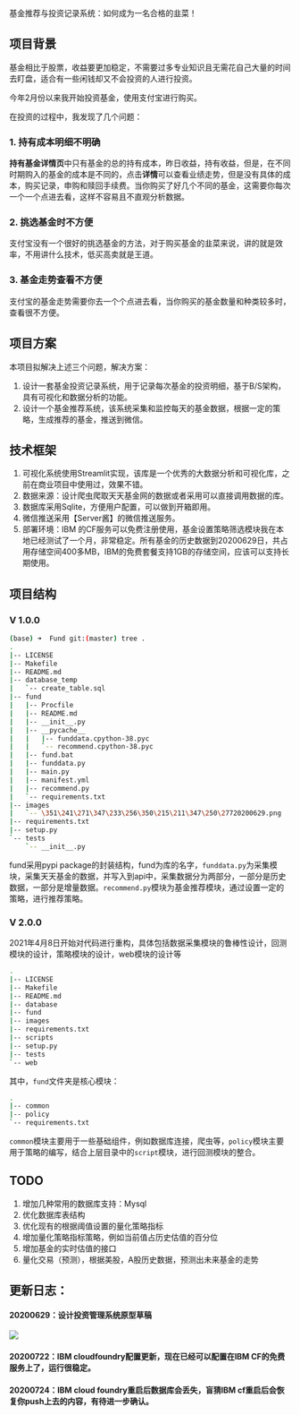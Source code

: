 基金推荐与投资记录系统：如何成为一名合格的韭菜！

## 项目背景

基金相比于股票，收益要更加稳定，不需要过多专业知识且无需花自己大量的时间去盯盘，适合有一些闲钱却又不会投资的人进行投资。

今年2月份以来我开始投资基金，使用支付宝进行购买。

在投资的过程中，我发现了几个问题：

### 1. 持有成本明细不明确

**持有基金详情页**中只有基金的总的持有成本，昨日收益，持有收益，但是，在不同时期购入的基金的成本是不同的，点击**详情**可以查看业绩走势，但是没有具体的成本，购买记录，申购和赎回手续费。当你购买了好几个不同的基金，这需要你每次一个一个点进去看，这样不容易且不直观分析数据。

### 2. 挑选基金时不方便

支付宝没有一个很好的挑选基金的方法，对于购买基金的韭菜来说，讲的就是效率，不用讲什么技术，低买高卖就是王道。

### 3. 基金走势查看不方便

支付宝的基金走势需要你去一个个点进去看，当你购买的基金数量和种类较多时，查看很不方便。

## 项目方案

本项目拟解决上述三个问题，解决方案：

1. 设计一套基金投资记录系统，用于记录每次基金的投资明细，基于B/S架构，具有可视化和数据分析的功能。
2. 设计一个基金推荐系统，该系统采集和监控每天的基金数据，根据一定的策略，生成推荐的基金，推送到微信。

## 技术框架

1. 可视化系统使用Streamlit实现，该库是一个优秀的大数据分析和可视化库，之前在商业项目中使用过，效果不错。
2. 数据来源：设计爬虫爬取天天基金网的数据或者采用可以直接调用数据的库。
3. 数据库采用Sqlite，方便用户配置，可以做到开箱即用。
4. 微信推送采用【Server酱】的微信推送服务。
5. 部署环境：IBM 的CF服务可以免费注册使用，基金设置策略筛选模块我在本地已经测试了一个月，非常稳定。所有基金的历史数据到20200629日，共占用存储空间400多MB，IBM的免费套餐支持1GB的存储空间，应该可以支持长期使用。

## 项目结构
### V 1.0.0
```bash
(base) ➜  Fund git:(master) tree .
.
|-- LICENSE
|-- Makefile
|-- README.md
|-- database_temp
|   `-- create_table.sql
|-- fund
|   |-- Procfile
|   |-- README.md
|   |-- __init__.py
|   |-- __pycache__
|   |   |-- funddata.cpython-38.pyc
|   |   `-- recommend.cpython-38.pyc
|   |-- fund.bat
|   |-- funddata.py
|   |-- main.py
|   |-- manifest.yml
|   |-- recommend.py
|   `-- requirements.txt
|-- images
|   `-- \351\241\271\347\233\256\350\215\211\347\250\27720200629.png
|-- requirements.txt
|-- setup.py
`-- tests
    `-- __init__.py
```
fund采用pypi package的封装结构，fund为库的名字，`funddata.py`为采集模块，采集天天基金的数据，并写入到api中，采集数据分为两部分，一部分是历史数据，一部分是增量数据。`recommend.py`模块为基金推荐模块，通过设置一定的策略，进行推荐策略。

### V 2.0.0
2021年4月8日开始对代码进行重构，具体包括数据采集模块的鲁棒性设计，回测模块的设计，策略模块的设计，web模块的设计等
```bash
.
|-- LICENSE
|-- Makefile
|-- README.md
|-- database
|-- fund
|-- images
|-- requirements.txt
|-- scripts
|-- setup.py
|-- tests
`-- web
```
其中，`fund`文件夹是核心模块：
```bash
.
|-- common
|-- policy
`-- requirements.txt
```
`common`模块主要用于一些基础组件，例如数据库连接，爬虫等，`policy`模块主要用于策略的编写，结合上层目录中的`script`模块，进行回测模块的整合。

## TODO
1. 增加几种常用的数据库支持：Mysql
2. 优化数据库表结构
3. 优化现有的根据阈值设置的量化策略指标
4. 增加量化策略指标策略，例如当前值占历史估值的百分位
5. 增加基金的实时估值的接口
6. 量化交易（预测），根据美股，A股历史数据，预测出未来基金的走势

## 更新日志：

#### 20200629：设计投资管理系统原型草稿

![](./images/项目草稿20200629.png)

#### 20200722：IBM cloudfoundry配置更新，现在已经可以配置在IBM CF的免费服务上了，运行很稳定。

#### 20200724：IBM cloud foundry重启后数据库会丢失，盲猜IBM cf重启后会恢复你push上去的内容，有待进一步确认。
